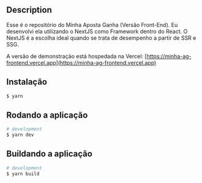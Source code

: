 ## Description

Esse é o repositório do Minha Aposta Ganha (Versão Front-End).
Eu desenvolvi ela utilizando o NextJS como Framework dentro do React. O NextJS é a escolha ideal quando se trata de desempenho a partir de SSR e SSG. 

A versão de demonstração está hospedada na Vercel:
[https://minha-ag-frontend.vercel.app](https://minha-ag-frontend.vercel.app)

## Instalação

```bash
$ yarn
```

## Rodando a aplicação

```bash
# development
$ yarn dev
```

## Buildando a aplicação

```bash
# development
$ yarn build
```
